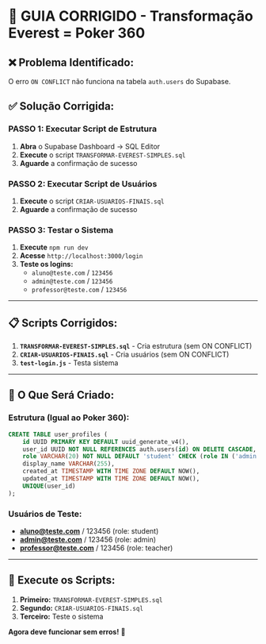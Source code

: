 # 🚀 GUIA CORRIGIDO - Transformação Everest = Poker 360

## ❌ **Problema Identificado:**
O erro `ON CONFLICT` não funciona na tabela `auth.users` do Supabase.

## ✅ **Solução Corrigida:**

### **PASSO 1: Executar Script de Estrutura**
1. **Abra** o Supabase Dashboard → SQL Editor
2. **Execute** o script `TRANSFORMAR-EVEREST-SIMPLES.sql`
3. **Aguarde** a confirmação de sucesso

### **PASSO 2: Executar Script de Usuários**
1. **Execute** o script `CRIAR-USUARIOS-FINAIS.sql`
2. **Aguarde** a confirmação de sucesso

### **PASSO 3: Testar o Sistema**
1. **Execute** `npm run dev`
2. **Acesse** `http://localhost:3000/login`
3. **Teste os logins:**
   - `aluno@teste.com` / `123456`
   - `admin@teste.com` / `123456`
   - `professor@teste.com` / `123456`

---

## 📋 **Scripts Corrigidos:**

1. **`TRANSFORMAR-EVEREST-SIMPLES.sql`** - Cria estrutura (sem ON CONFLICT)
2. **`CRIAR-USUARIOS-FINAIS.sql`** - Cria usuários (sem ON CONFLICT)
3. **`test-login.js`** - Testa sistema

---

## 🎯 **O Que Será Criado:**

### **Estrutura (Igual ao Poker 360):**
```sql
CREATE TABLE user_profiles (
    id UUID PRIMARY KEY DEFAULT uuid_generate_v4(),
    user_id UUID NOT NULL REFERENCES auth.users(id) ON DELETE CASCADE,
    role VARCHAR(20) NOT NULL DEFAULT 'student' CHECK (role IN ('admin', 'teacher', 'student')),
    display_name VARCHAR(255),
    created_at TIMESTAMP WITH TIME ZONE DEFAULT NOW(),
    updated_at TIMESTAMP WITH TIME ZONE DEFAULT NOW(),
    UNIQUE(user_id)
);
```

### **Usuários de Teste:**
- **aluno@teste.com** / 123456 (role: student)
- **admin@teste.com** / 123456 (role: admin)
- **professor@teste.com** / 123456 (role: teacher)

---

## 🚀 **Execute os Scripts:**

1. **Primeiro:** `TRANSFORMAR-EVEREST-SIMPLES.sql`
2. **Segundo:** `CRIAR-USUARIOS-FINAIS.sql`
3. **Terceiro:** Teste o sistema

**Agora deve funcionar sem erros!** 🎉
